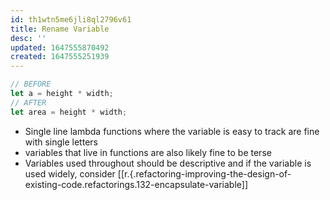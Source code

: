```yaml
---
id: th1wtn5me6jli8ql2796v61
title: Rename Variable
desc: ''
updated: 1647555870492
created: 1647555251939
---
```


```javascript
// BEFORE
let a = height * width;
// AFTER
let area = height * width;
```

- Single line lambda functions where the variable is easy to track are fine with single letters
- variables that live in functions are also likely fine to be terse
- Variables used throughout should be descriptive and if the variable is used widely, consider [[r.{.refactoring-improving-the-design-of-existing-code.refactorings.132-encapsulate-variable]]
